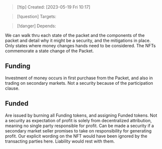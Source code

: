 
>[!tip] Created: [2023-05-19 Fri 10:17]

>[!question] Targets: 

>[!danger] Depends: 

We can walk thru each state of the packet and the components of the packet and detail why it might be a security, and the mitigations in place.  Only states where money changes hands need to be considered.  The NFTs commemorate a state change of the Packet.

## Funding
Investment of money occurs in first purchase from the Packet, and also in trading on secondary markets.  Not a security because of the participation clause.  

## Funded
Are issued by burning all Funding tokens, and assigning Funded tokens.  Not a security as expectation of profit is solely from decentralized attribution, meaning no single party responsible for profit.  Can be made a security if a secondary market seller promises to take on responsibility for generating profit.  Our explicit wording on the NFT would have been ignored by the transacting parties here.  Liability would rest with them.


